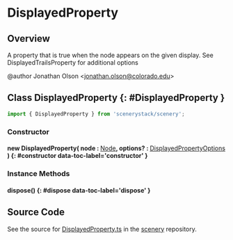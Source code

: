 # DisplayedProperty

## Overview

A property that is true when the node appears on the given display. See DisplayedTrailsProperty for additional options

@author Jonathan Olson &lt;jonathan.olson@colorado.edu&gt;

## Class DisplayedProperty {: #DisplayedProperty }


```js
import { DisplayedProperty } from 'scenerystack/scenery';
```
### Constructor

#### new DisplayedProperty( node : <span style="font-weight: 400;">[Node](../scenery/Node.md)</span>, options? : <span style="font-weight: 400;">[DisplayedPropertyOptions](../scenery/DisplayedProperty.md#DisplayedPropertyOptions)</span> ) {: #constructor data-toc-label='constructor' }

### Instance Methods

#### dispose() {: #dispose data-toc-label='dispose' }



## Source Code

See the source for [DisplayedProperty.ts](https://github.com/phetsims/scenery/blob/main/js/util/DisplayedProperty.ts) in the [scenery](https://github.com/phetsims/scenery) repository.
